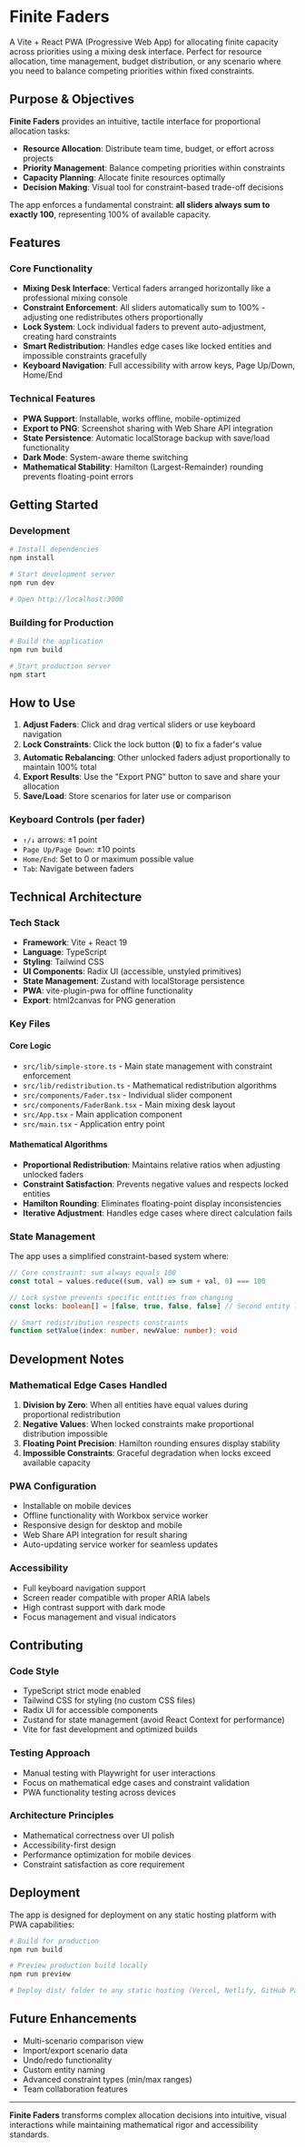 # Finite Faders

A Vite + React PWA (Progressive Web App) for allocating finite capacity across priorities using a mixing desk interface. Perfect for resource allocation, time management, budget distribution, or any scenario where you need to balance competing priorities within fixed constraints.

## Purpose & Objectives

**Finite Faders** provides an intuitive, tactile interface for proportional allocation tasks:

- **Resource Allocation**: Distribute team time, budget, or effort across projects
- **Priority Management**: Balance competing priorities within constraints
- **Capacity Planning**: Allocate finite resources optimally
- **Decision Making**: Visual tool for constraint-based trade-off decisions

The app enforces a fundamental constraint: **all sliders always sum to exactly 100**, representing 100% of available capacity.

## Features

### Core Functionality
- **Mixing Desk Interface**: Vertical faders arranged horizontally like a professional mixing console
- **Constraint Enforcement**: All sliders automatically sum to 100% - adjusting one redistributes others proportionally
- **Lock System**: Lock individual faders to prevent auto-adjustment, creating hard constraints
- **Smart Redistribution**: Handles edge cases like locked entities and impossible constraints gracefully
- **Keyboard Navigation**: Full accessibility with arrow keys, Page Up/Down, Home/End

### Technical Features
- **PWA Support**: Installable, works offline, mobile-optimized
- **Export to PNG**: Screenshot sharing with Web Share API integration
- **State Persistence**: Automatic localStorage backup with save/load functionality
- **Dark Mode**: System-aware theme switching
- **Mathematical Stability**: Hamilton (Largest-Remainder) rounding prevents floating-point errors

## Getting Started

### Development

```bash
# Install dependencies
npm install

# Start development server
npm run dev

# Open http://localhost:3000
```

### Building for Production

```bash
# Build the application
npm run build

# Start production server
npm start
```

## How to Use

1. **Adjust Faders**: Click and drag vertical sliders or use keyboard navigation
2. **Lock Constraints**: Click the lock button (🔒) to fix a fader's value
3. **Automatic Rebalancing**: Other unlocked faders adjust proportionally to maintain 100% total
4. **Export Results**: Use the "Export PNG" button to save and share your allocation
5. **Save/Load**: Store scenarios for later use or comparison

### Keyboard Controls (per fader)
- `↑/↓` arrows: ±1 point
- `Page Up/Page Down`: ±10 points
- `Home/End`: Set to 0 or maximum possible value
- `Tab`: Navigate between faders

## Technical Architecture

### Tech Stack
- **Framework**: Vite + React 19
- **Language**: TypeScript
- **Styling**: Tailwind CSS
- **UI Components**: Radix UI (accessible, unstyled primitives)
- **State Management**: Zustand with localStorage persistence
- **PWA**: vite-plugin-pwa for offline functionality
- **Export**: html2canvas for PNG generation

### Key Files

#### Core Logic
- `src/lib/simple-store.ts` - Main state management with constraint enforcement
- `src/lib/redistribution.ts` - Mathematical redistribution algorithms
- `src/components/Fader.tsx` - Individual slider component
- `src/components/FaderBank.tsx` - Main mixing desk layout
- `src/App.tsx` - Main application component
- `src/main.tsx` - Application entry point

#### Mathematical Algorithms
- **Proportional Redistribution**: Maintains relative ratios when adjusting unlocked faders
- **Constraint Satisfaction**: Prevents negative values and respects locked entities
- **Hamilton Rounding**: Eliminates floating-point display inconsistencies
- **Iterative Adjustment**: Handles edge cases where direct calculation fails

### State Management

The app uses a simplified constraint-based system where:

```typescript
// Core constraint: sum always equals 100
const total = values.reduce((sum, val) => sum + val, 0) === 100

// Lock system prevents specific entities from changing
const locks: boolean[] = [false, true, false, false] // Second entity locked

// Smart redistribution respects constraints
function setValue(index: number, newValue: number): void
```

## Development Notes

### Mathematical Edge Cases Handled
1. **Division by Zero**: When all entities have equal values during proportional redistribution
2. **Negative Values**: When locked constraints make proportional distribution impossible
3. **Floating Point Precision**: Hamilton rounding ensures display stability
4. **Impossible Constraints**: Graceful degradation when locks exceed available capacity

### PWA Configuration
- Installable on mobile devices
- Offline functionality with Workbox service worker
- Responsive design for desktop and mobile
- Web Share API integration for result sharing
- Auto-updating service worker for seamless updates

### Accessibility
- Full keyboard navigation support
- Screen reader compatible with proper ARIA labels
- High contrast support with dark mode
- Focus management and visual indicators

## Contributing

### Code Style
- TypeScript strict mode enabled
- Tailwind CSS for styling (no custom CSS files)
- Radix UI for accessible components
- Zustand for state management (avoid React Context for performance)
- Vite for fast development and optimized builds

### Testing Approach
- Manual testing with Playwright for user interactions
- Focus on mathematical edge cases and constraint validation
- PWA functionality testing across devices

### Architecture Principles
- Mathematical correctness over UI polish
- Accessibility-first design
- Performance optimization for mobile devices
- Constraint satisfaction as core requirement

## Deployment

The app is designed for deployment on any static hosting platform with PWA capabilities:

```bash
# Build for production
npm run build

# Preview production build locally
npm run preview

# Deploy dist/ folder to any static hosting (Vercel, Netlify, GitHub Pages, etc.)
```

## Future Enhancements

- Multi-scenario comparison view
- Import/export scenario data
- Undo/redo functionality
- Custom entity naming
- Advanced constraint types (min/max ranges)
- Team collaboration features

---

**Finite Faders** transforms complex allocation decisions into intuitive, visual interactions while maintaining mathematical rigor and accessibility standards.
